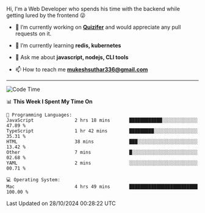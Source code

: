 Hi, I'm a Web Developer who spends his time with the backend while getting lured by the frontend 😜

- 🔭 I’m currently working on **[Quizifer](https://github.com/SutharMukesh/Quizifer/)** and would appreciate any pull requests on it.

- 🌱 I’m currently learning **redis, kubernetes**

- 💬 Ask me about **javascript, nodejs, CLI tools**

- 📫 How to reach me **mukeshsuthar336@gmail.com**

---
<!--START_SECTION:waka-->
![Code Time](http://img.shields.io/badge/Code%20Time-3%2C171%20hrs-blue)

📊 **This Week I Spent My Time On** 

```text
💬 Programming Languages: 
JavaScript               2 hrs 18 mins       ████████████░░░░░░░░░░░░░   47.89 % 
TypeScript               1 hr 42 mins        █████████░░░░░░░░░░░░░░░░   35.31 % 
HTML                     38 mins             ███░░░░░░░░░░░░░░░░░░░░░░   13.42 % 
Other                    7 mins              █░░░░░░░░░░░░░░░░░░░░░░░░   02.68 % 
YAML                     2 mins              ░░░░░░░░░░░░░░░░░░░░░░░░░   00.71 % 

💻 Operating System: 
Mac                      4 hrs 49 mins       █████████████████████████   100.00 % 
```


 Last Updated on 28/10/2024 00:28:22 UTC
<!--END_SECTION:waka-->
